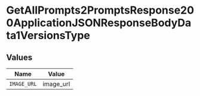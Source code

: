 # GetAllPrompts2PromptsResponse200ApplicationJSONResponseBodyData1VersionsType


## Values

| Name        | Value       |
| ----------- | ----------- |
| `IMAGE_URL` | image_url   |